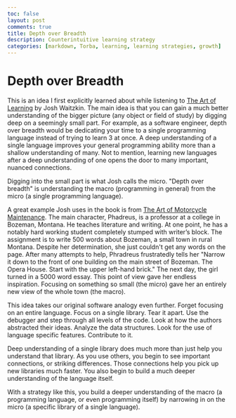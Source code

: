 ```yaml
---
toc: false
layout: post
comments: true
title: Depth over Breadth
description: Counterintuitive learning strategy
categories: [markdown, Torba, learning, learning strategies, growth] 
---
```

# Depth over Breadth 
This is an idea I first explicitly learned about while listening to [The Art of Learning](https://www.amazon.com/gp/product/0140230386/ref=as_li_qf_sp_asin_il_tl?imprToken=8S8HjpFN5qUYGel0nDft0A&slotNum=1&ie=UTF8&camp=1789&creative=9325&creativeASIN=0140230386&linkCode=w61&tag=farnamstreet-20) by Josh Waitzkin. 
The main idea is that you can gain a much better understanding of the bigger picture (any object or field of study) by digging deep on a seemingly small part. For example, as a software engineer, depth over breadth would be dedicating your time to a single programming language instead of trying to learn 3 at once. A deep understanding of a single language improves your general programming ability more than a shallow understanding of many. Not to mention, learning new languages after a deep understanding of one opens the door to many important, nuanced connections. 

Digging into the small part is what Josh calls the micro. "Depth over breadth" is understanding the macro (programming in general) from the micro (a single programming language). 

A great example Josh uses in the book is from [The Art of Motorcycle Maintenance](https://www.amazon.com/Zen-Art-Motorcycle-Maintenance-Inquiry/dp/0060839872/ref=sr_1_2?crid=5B53JPNMK4KC&dchild=1&keywords=the+art+of+motorcycle+maintenance&qid=1595588821&s=books&sprefix=The+art+of+motor%2Cstripbooks%2C142&sr=1-2). The main character, Phadreus, is a professor at a college in Bozeman, Montana. He teaches literature and writing. At one point, he has a notably hard working student completely stumped with writer’s block. The assignment is to write 500 words about Bozeman, a small town in rural Montana. Despite her determination, she just couldn't get any words on the page. After many attempts to help, Phradreus frustratedly tells her "Narrow it down to the front of one building on the main street of Bozeman. The Opera House. Start with the upper left-hand brick." The next day, the girl turned in a 5000 word essay. This point of view gave her endless inspiration. Focusing on something so small (the micro) gave her an entirely new view of the whole town (the macro).

This idea takes our original software analogy even further. Forget focusing on an entire language. Focus on a single library. Tear it apart. Use the debugger and step through all levels of the code. Look at how the authors abstracted their ideas. Analyze the data structures. Look for the use of language specific features. Contribute to it.

Deep understanding of a single library does much more than just help you understand that library. As you use others, you begin to see important connections, or striking differences. Those connections help you pick up new libraries much faster. You also begin to build a much deeper understanding of the language itself.  

With a strategy like this, you build a deeper understanding of the macro (a programming language, or even programming itself) by narrowing in on the micro (a specific library of a single language). 





